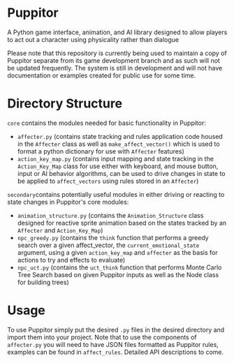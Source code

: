 # Puppitor
 A Python game interface, animation, and AI library designed to allow players to act out a character using physicality rather than dialogue

 Please note that this repository is currently being used to maintain a copy of Puppitor separate from its game development branch and 
 as such will not be updated frequently. The system is still in development and will not have documentation or examples created for 
 public use for some time.
 
# Directory Structure
 `core` contains the modules needed for basic functionality in Puppitor:
 * `affecter.py` (contains state tracking and rules application code housed in the `Affecter` class as well as `make_affect_vector()` which is used to format a python dictionary for use with `Affecter` features)
 * `action_key_map.py` (contains input mapping and state tracking in the `Action_Key_Map` class for use either with keyboard, and mouse button, input or AI behavior algorithms, can be used to drive changes in state to be applied to `affect_vectors` using rules stored in an `Affecter`)
 
 `secondary`contains potentially useful modules in either driving or reacting to state changes in Puppitor's core modules:
 * `animation_structure.py` (contains the `Animation_Structure` class designed for reactive sprite animation based on the states tracked by an `Affecter` and `Action_Key_Map`)
 * `npc_greedy.py` (contains the `think` function that performs a greedy search over a given affect_vector, the `current_emotional_state` argument, using a given `action_key_map` and `affecter` as the basis for actions to try and effects to evaluate)
 * `npc_uct.py` (contains the `uct_think` function that performs Monte Carlo Tree Search based on given Puppitor inputs as well as the Node class for building trees)

# Usage
To use Puppitor simply put the desired `.py` files in the desired directory and import them into your project. Note that to use the components of `affecter.py` you will need to have JSON files formatted as Puppitor rules, examples can be found in `affect_rules`. Detailed API descriptions to come.

